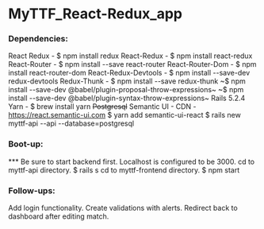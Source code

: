 # MyTTF_React-Redux_app

### Dependencies: 
React
Redux - $ npm install redux
React-Redux - $ npm install react-redux
React-Router - $ npm install --save react-router
React-Router-Dom - $ npm install react-router-dom
React-Redux-Devtools - $ npm install --save-dev redux-devtools
Redux-Thunk - $ npm install --save redux-thunk
~$ npm install --save-dev @babel/plugin-proposal-throw-expressions~
~$ npm install --save-dev @babel/plugin-syntax-throw-expressions~
Rails 5.2.4
Yarn - $ brew install yarn
~~Postgresql~~
Semantic UI - 
    CDN - https://react.semantic-ui.com 
    $ yarn add semantic-ui-react
$ rails new myttf-api --api --database=postgresql


### Boot-up:
*** Be sure to start backend first. Localhost is configured to be 3000.
cd to myttf-api directory.
    $ rails s
cd to myttf-frontend directory.
    $ npm start


### Follow-ups:
Add login functionality.
Create validations with alerts.
Redirect back to dashboard after editing match.
